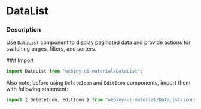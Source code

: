 # DataList

### Description
Use `DataList` component to display paginated data and provide actions for switching pages, filters, and sorters.

### Import
```js
import DataList from "webiny-ui-material/DataList";
```

Also note, before using `DeleteIcon` and `EditIcon` components, import them with following statement:

```js
import { DeleteIcon, EditIcon } from "webiny-ui-material/DataList/icons";
```